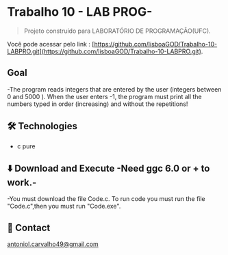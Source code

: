 # Trabalho 10 - LAB PROG-

> Projeto construído para LABORATÓRIO DE PROGRAMAÇÃO(UFC).

Você pode acessar pelo link : [https://github.com/lisboaGOD/Trabalho-10-LABPRO.git](https://github.com/lisboaGOD/Trabalho-10-LABPRO.git).


## Goal
 -The program reads integers that are entered by the user (integers between
    0 and 5000 ). When the user enters -1, the program must print all the numbers typed in order
    (increasing) and without the repetitions!


## 🛠 Technologies

- c pure

## ⬇️ Download and Execute -Need ggc 6.0 or + to work.-
-You must download the file Code.c. To run code you must run the file "Code.c",then you must run "Code.exe".

## 💛 Contact

antoniol.carvalho49@gmail.com
